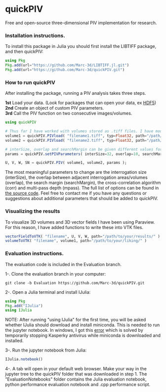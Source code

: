 # quickPIV
Free and open-source three-dimensional PIV implementation for research.


### Installation instructions.

To install this package in Julia you should first install the LIBTIFF package, and then quickPIV:
```Julia
using Pkg
Pkg.add(url="https://github.com/Marc-3d/LIBTIFF.jl.git")
Pkg.add(url="https://github.com/Marc-3d/quickPIV.git")
```

### How to run quickPIV

After installing the package, running a PIV analysis takes three steps.   

**1st** Load your data. (Look for packages that can open your data, ex [HDF5](https://github.com/JuliaIO/HDF5.jl)) <br>
**2nd** Create an object of custom PIV parameters. <br>
**3rd** Call the PIV function on two consecutive images/volumes.

```Julia
using quickPIV

# Thus far I have worked with volumes stored as .tiff files. I have modified LIBTIFF to read 3D scanline volumes.
volume1 = quickPIV.PIVload( "filename1.tiff", typ=Float32, path="/path/to/data/" )
volume2 = quickPIV.PIVload( "filename2.tiff", typ=Float32, path="/path/to/data/" )

# interSize, overlap and searchMargin can be given different values for each dimension, ex interSize=(10,30,20), overlap=(5,5,8)...
params = quickPIV.setPIVParameters( interSize=32, overlap=10, searchMargin=5, corr="ZNCC", mpass=2 );

U, V, W, SN = quickPIV.PIV( volume1, volume2, params );
```

The most meaningful parameters to change are the interrogation size (interSize), the overlap between adjacent interrogation areas/volumes (overlap), the search margin (searchMargin), the cross-correlation algorithm (corr) and multi-pass depth (mpass). The full list of options can be found in [the source code](src/parameters.jl). Feel free to contact me if you have any questions or suggestions about additional parameters that should be added to quickPIV.

### Visualizing the results

To visualize 3D volumes and 3D vector fields I have been using Paraview. For this reason, I have added functions to write these into VTK files.
```Julia
vectorFieldToVTK( "filename", U, V, W, path="/path/to/your/results/" )
volumeToVTK( "filename", volume1, path="/path/to/your/liking/" )
```

### Evaluation instructions.

The evaluation code is included in the Evaluation branch.

1-. Clone the evaluation branch in your computer:

```
git clone -b Evaluation https://github.com/Marc-3d/quickPIV.git
```

2-. Open a Julia terminal and install IJulia:

```Julia
using Pkg
Pkg.add("IJulia")
using IJulia
```

NOTE: After running "using IJulia" for the first time, you will be asked whether IJulia should download and install miniconda. This is needed to run the jupyter notebook. In windows, I got this [error] which is solved by temporarily stopping Kasperky antivirus while miniconda is downloaded and installed.

[error]: https://discourse.julialang.org/t/problem-with-curl-exe-windows-and-package-installation/29525/21

3-. Run the jupyter notebook from Julia:

```Julia
IJulia.notebook()
```

4-. A tab will open in your default web browser. Make your way in the jupyter tree to the quickPIV folder that was downloaded in step 1. The "EvaluationNotebooks"  folder contains the Julia evaluation notebook, python performance evaluation notebook and .cpp performance script.
